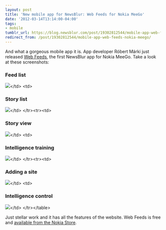 ```yaml
---
layout: post
title: 'New mobile app for NewsBlur: Web Feeds for Nokia MeeGo'
date: '2012-03-14T13:14:00-04:00'
tags:
- mobile
tumblr_url: https://blog.newsblur.com/post/19302812544/mobile-app-web-feeds-nokia-meego
redirect_from: /post/19302812544/mobile-app-web-feeds-nokia-meego/
---
```

And what a gorgeous mobile app it is. App developer Róbert Márki just released [Web Feeds](http://store.ovi.com/content/261063), the first NewsBlur app for Nokia MeeGo. Take a look at these screenshots:

<style>
.nokia td img {
width: 280px;
margin-right: 24px;
}
</style><table class="nokia"\><tr\><td\>
### Feed list
 ![](http://projects.developer.nokia.com/feed_reader/files/newsblur_view.png)</td\> <td\>
### Story list
 ![](http://projects.developer.nokia.com/feed_reader/files/feed_view.png)</td\> </tr\><tr\><td\>
### Story view
 ![](http://projects.developer.nokia.com/feed_reader/files/story_view_large_image2.png)</td\> <td\>
### Intelligence training
 ![](http://projects.developer.nokia.com/feed_reader/files/inteligence_trainer_feed_view.png)</td\> </tr\><tr\><td\>
### Adding a site
 ![](http://projects.developer.nokia.com/feed_reader/files/add_feed_sheet.png)</td\> <td\>
### Intelligence control
 ![](http://projects.developer.nokia.com/feed_reader/files/filter_dialog.png)</td\> </tr\></table\>

Just stellar work and it has all the features of the website. Web Feeds is free and [available from the Nokia Store](http://store.ovi.com/content/261063).

